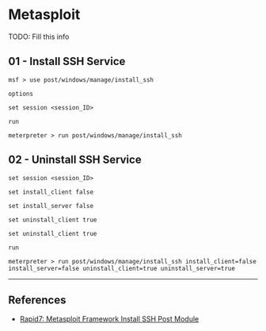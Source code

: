 # Metasploit

TODO: Fill this info

## 01 - Install SSH Service

```
msf > use post/windows/manage/install_ssh

options

set session <session_ID>

run
```

```
meterpreter > run post/windows/manage/install_ssh
```

## 02 - Uninstall SSH Service

```
set session <session_ID>

set install_client false

set install_server false

set uninstall_client true

set uninstall_client true

run
```

```
meterpreter > run post/windows/manage/install_ssh install_client=false install_server=false uninstall_client=true uninstall_server=true
```

---
## References

- [Rapid7: Metasploit Framework Install SSH Post Module](https://github.com/rapid7/metasploit-framework/blob/master/documentation/modules/post/windows/manage/install_ssh.md)